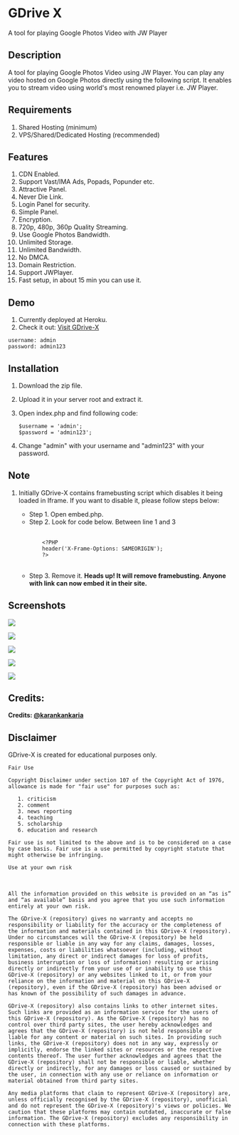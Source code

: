 # GDrive X
A tool for playing Google Photos Video with JW Player

## Description

A tool for playing Google Photos Video using JW Player. You can play any video hosted on Google Photos directly using the following script. It enables you to stream video using world's most renowned player i.e. JW Player.

## Requirements

1. Shared Hosting (minimum)
2. VPS/Shared/Dedicated Hosting (recommended) 

## Features

1. CDN Enabled.
2. Support Vast/IMA Ads, Popads, Popunder etc.
3. Attractive Panel.
4. Never Die Link.
4. Login Panel for security.
5. Simple Panel.
7. Encryption.
8. 720p, 480p, 360p Quality Streaming.
9. Use Google Photos Bandwidth.
10. Unlimited Storage.
11. Unlimited Bandwidth.
12. No DMCA.
13. Domain Restriction.
14. Support JWPlayer.
15. Fast setup, in about 15 min you can use it.

## Demo

1. Currently deployed at Heroku.
2. Check it out: <a href="https://gdrivex.herokuapp.com" target="_blank">Visit GDrive-X</a>

```
username: admin
password: admin123
```

## Installation

1. Download the zip file.
2. Upload it in your server root and extract it. 
3. Open index.php and find following code:

   ```
   $username = 'admin';
   $password = 'admin123';
   ```
   
4. Change "admin" with your username and "admin123" with your password.

## Note

1. Initially GDrive-X contains framebusting script which disables it being loaded in Iframe. If you want to disable it, please follow steps below:
   <ul>
   <li>Step 1. Open embed.php.</li>
   <li>Step 2. Look for code below. Between line 1 and 3</li>
   <br>
   
   ```
       <?PHP
       header('X-Frame-Options: SAMEORIGIN');
       ?>
   ```
   <br>
   <li>Step 3. Remove it. <strong>Heads up! It will remove framebusting. Anyone with link can now embed it in their site.</strong></li>
   
   </ul>

## Screenshots

![](https://raw.githubusercontent.com/karankankaria/JWPlayer/master/assets/Screenshot%20(177).png)


![](https://raw.githubusercontent.com/karankankaria/JWPlayer/master/assets/Screenshot%20(199).jpg)


![](https://raw.githubusercontent.com/karankankaria/JWPlayer/master/assets/screencapturegooglephoto.jpg)


![](https://raw.githubusercontent.com/karankankaria/JWPlayer/master/assets/Screenshot%20(180).png)


![](https://raw.githubusercontent.com/karankankaria/JWPlayer/master/assets/Screenshot%20(181).png)


## Credits:

<p><b>Credits: <a href="https://github.com/karankankaria" target="_blank">@karankankaria</a></b></p>

## Disclaimer

GDrive-X is created for educational purposes only.
<br>
```
Fair Use

Copyright Disclaimer under section 107 of the Copyright Act of 1976, allowance is made for "fair use" for purposes such as:

   1. criticism
   2. comment 
   3. news reporting 
   4. teaching 
   5. scholarship
   6. education and research

Fair use is not limited to the above and is to be considered on a case by case basis. Fair use is a use permitted by copyright statute that might otherwise be infringing.

Use at your own risk
```
<br>

```
All the information provided on this website is provided on an “as is” and “as available” basis and you agree that you use such information entirely at your own risk.

The GDrive-X (repository) gives no warranty and accepts no responsibility or liability for the accuracy or the completeness of the information and materials contained in this GDrive-X (repository). Under no circumstances will the GDrive-X (repository) be held responsible or liable in any way for any claims, damages, losses, expenses, costs or liabilities whatsoever (including, without limitation, any direct or indirect damages for loss of profits, business interruption or loss of information) resulting or arising directly or indirectly from your use of or inability to use this GDrive-X (repository) or any websites linked to it, or from your reliance on the information and material on this GDrive-X (repository), even if the GDrive-X (repository) has been advised or has known of the possibility of such damages in advance.

GDrive-X (repository) also contains links to other internet sites. Such links are provided as an information service for the users of this GDrive-X (repository). As the GDrive-X (repository) has no control over third party sites, the user hereby acknowledges and agrees that the GDrive-X (repository) is not held responsible or liable for any content or material on such sites. In providing such links, the GDrive-X (repository) does not in any way, expressly or implicitly, endorse the linked sites or resources or the respective contents thereof. The user further acknowledges and agrees that the GDrive-X (repository) shall not be responsible or liable, whether directly or indirectly, for any damages or loss caused or sustained by the user, in connection with any use or reliance on information or material obtained from third party sites.

Any media platforms that claim to represent GDrive-X (repository) are, unless officially recognised by the GDrive-X (repository), unofficial and do not represent the GDrive-X (repository)'s views or policies. We caution that these platforms may contain outdated, inaccurate or false information. The GDrive-X (repository) excludes any responsibility in connection with these platforms.

```
